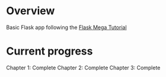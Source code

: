 # Overview

Basic Flask app following the [Flask Mega Tutorial](https://blog.miguelgrinberg.com/post/the-flask-mega-tutorial-part-i-hello-world)

# Current progress

Chapter 1: Complete
Chapter 2: Complete
Chapter 3: Complete